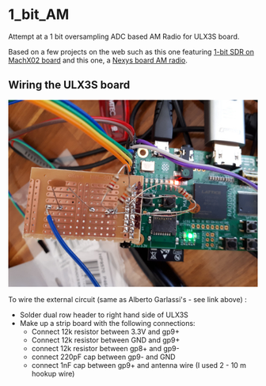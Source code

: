 1_bit_AM
========

Attempt at a 1 bit oversampling ADC based AM Radio for ULX3S board.

Based on a few projects on the web such as this one featuring [1-bit SDR on MachX02 board](https://www.rtl-sdr.com/building-a-1-bit-oversampling-sdr-with-not-much-more-than-a-low-cost-fpga/) and this one, a [Nexys board AM radio](https://github.com/dawsonjon/FPGA-radio).


Wiring the ULX3S board
----------------------

![wiring](wiring.jpg)


To wire the external circuit (same as Alberto Garlassi's - see link above) :

 - Solder dual row header to right hand side of ULX3S
 - Make up a strip board with the following connections:
	- Connect 12k resistor between 3.3V and gp9+
	- Connect 12k resistor between GND and gp9+
	- connect 12k resistor between gp8+ and gp9-
	- connect 220pF cap between gp9- and GND
	- connect 1nF cap between gp9+ and antenna wire (I used 2 - 10 m hookup wire)

 
